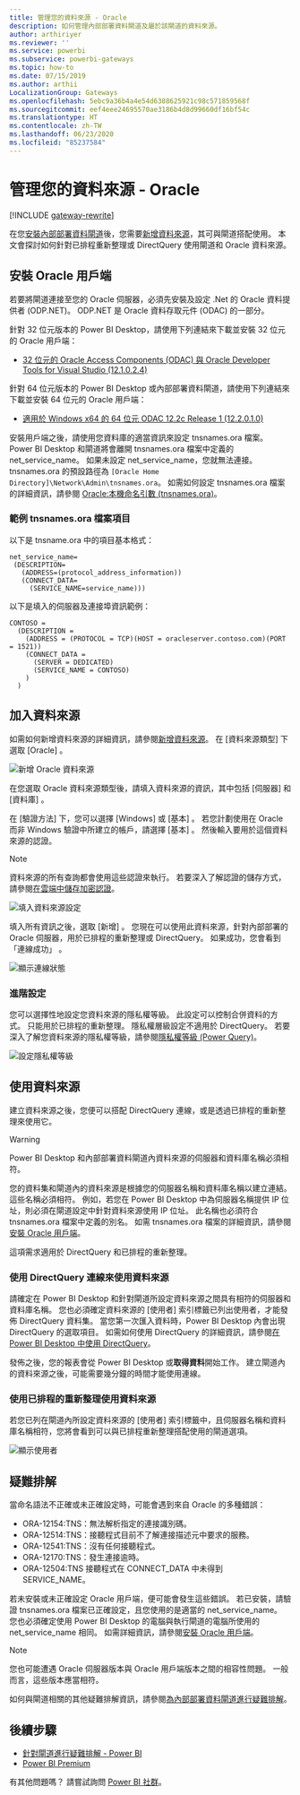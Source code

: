 ```yaml
---
title: 管理您的資料來源 - Oracle
description: 如何管理內部部署資料閘道及屬於該閘道的資料來源。
author: arthiriyer
ms.reviewer: ''
ms.service: powerbi
ms.subservice: powerbi-gateways
ms.topic: how-to
ms.date: 07/15/2019
ms.author: arthii
LocalizationGroup: Gateways
ms.openlocfilehash: 5ebc9a36b4a4e54d6388625921c98c571859568f
ms.sourcegitcommit: eef4eee24695570ae3186b4d8d99660df16bf54c
ms.translationtype: HT
ms.contentlocale: zh-TW
ms.lasthandoff: 06/23/2020
ms.locfileid: "85237584"
---
```

# <a name="manage-your-data-source---oracle"></a>管理您的資料來源 - Oracle

[!INCLUDE [gateway-rewrite](../includes/gateway-rewrite.md)]

在您[安裝內部部署資料閘道](/data-integration/gateway/service-gateway-install)後，您需要[新增資料來源](service-gateway-data-sources.md#add-a-data-source)，其可與閘道搭配使用。 本文會探討如何針對已排程重新整理或 DirectQuery 使用閘道和 Oracle 資料來源。

## <a name="install-the-oracle-client"></a>安裝 Oracle 用戶端

若要將閘道連接至您的 Oracle 伺服器，必須先安裝及設定 .Net 的 Oracle 資料提供者 (ODP.NET)。 ODP.NET 是 Oracle 資料存取元件 (ODAC) 的一部分。

針對 32 位元版本的 Power BI Desktop，請使用下列連結來下載並安裝 32 位元的 Oracle 用戶端：

* [32 位元的 Oracle Access Components (ODAC) 與 Oracle Developer Tools for Visual Studio (12.1.0.2.4)](https://www.oracle.com/technetwork/topics/dotnet/utilsoft-086879.html)

針對 64 位元版本的 Power BI Desktop 或內部部署資料閘道，請使用下列連結來下載並安裝 64 位元的 Oracle 用戶端：

* [適用於 Windows x64 的 64 位元 ODAC 12.2c Release 1 (12.2.0.1.0)](https://www.oracle.com/technetwork/database/windows/downloads/index-090165.html)

安裝用戶端之後，請使用您資料庫的適當資訊來設定 tnsnames.ora 檔案。 Power BI Desktop 和閘道將會離開 tnsnames.ora 檔案中定義的 net_service_name。 如果未設定 net_service_name，您就無法連接。 tnsnames.ora 的預設路徑為 `[Oracle Home Directory]\Network\Admin\tnsnames.ora`。 如需如何設定 tnsnames.ora 檔案的詳細資訊，請參閱 [Oracle:本機命名引數 (tnsnames.ora)](https://docs.oracle.com/cd/B28359_01/network.111/b28317/tnsnames.htm)。

### <a name="example-tnsnamesora-file-entry"></a>範例 tnsnames.ora 檔案項目

以下是 tnsname.ora 中的項目基本格式：

```
net_service_name=
 (DESCRIPTION=
   (ADDRESS=(protocol_address_information))
   (CONNECT_DATA=
     (SERVICE_NAME=service_name)))
```

以下是填入的伺服器及連接埠資訊範例：

```
CONTOSO =
  (DESCRIPTION =
    (ADDRESS = (PROTOCOL = TCP)(HOST = oracleserver.contoso.com)(PORT = 1521))
    (CONNECT_DATA =
      (SERVER = DEDICATED)
      (SERVICE_NAME = CONTOSO)
    )
  )
```

## <a name="add-a-data-source"></a>加入資料來源

如需如何新增資料來源的詳細資訊，請參閱[新增資料來源](service-gateway-data-sources.md#add-a-data-source)。 在 [資料來源類型]  下選取 [Oracle]  。

![新增 Oracle 資料來源](media/service-gateway-onprem-manage-oracle/data-source-oracle.png)

在您選取 Oracle 資料來源類型後，請填入資料來源的資訊，其中包括 [伺服器]  和 [資料庫]  。 

在 [驗證方法]  下，您可以選擇 [Windows]  或 [基本]  。 若您計劃使用在 Oracle 而非 Windows 驗證中所建立的帳戶，請選擇 [基本]  。 然後輸入要用於這個資料來源的認證。

> [!NOTE]
> 資料來源的所有查詢都會使用這些認證來執行。 若要深入了解認證的儲存方式，請參閱[在雲端中儲存加密認證](service-gateway-data-sources.md#store-encrypted-credentials-in-the-cloud)。

![填入資料來源設定](media/service-gateway-onprem-manage-oracle/data-source-oracle2.png)

填入所有資訊之後，選取 [新增]  。 您現在可以使用此資料來源，針對內部部署的 Oracle 伺服器，用於已排程的重新整理或 DirectQuery。 如果成功，您會看到「連線成功」  。

![顯示連線狀態](media/service-gateway-onprem-manage-oracle/datasourcesettings4.png)

### <a name="advanced-settings"></a>進階設定

您可以選擇性地設定您資料來源的隱私權等級。 此設定可以控制合併資料的方式。 只能用於已排程的重新整理。 隱私權層級設定不適用於 DirectQuery。 若要深入了解您資料來源的隱私權等級，請參閱[隱私權等級 (Power Query)](https://support.office.com/article/Privacy-levels-Power-Query-CC3EDE4D-359E-4B28-BC72-9BEE7900B540)。

![設定隱私權等級](media/service-gateway-onprem-manage-oracle/datasourcesettings9.png)

## <a name="use-the-data-source"></a>使用資料來源

建立資料來源之後，您便可以搭配 DirectQuery 連線，或是透過已排程的重新整理來使用它。

> [!WARNING]
> Power BI Desktop 和內部部署資料閘道內資料來源的伺服器和資料庫名稱必須相符。

您的資料集和閘道內的資料來源是根據您的伺服器名稱和資料庫名稱以建立連結。 這些名稱必須相符。 例如，若您在 Power BI Desktop 中為伺服器名稱提供 IP 位址，則必須在閘道設定中針對資料來源使用 IP 位址。 此名稱也必須符合 tnsnames.ora 檔案中定義的別名。 如需 tnsnames.ora 檔案的詳細資訊，請參閱[安裝 Oracle 用戶端](#install-the-oracle-client)。

這項需求適用於 DirectQuery 和已排程的重新整理。

### <a name="use-the-data-source-with-directquery-connections"></a>使用 DirectQuery 連線來使用資料來源

請確定在 Power BI Desktop 和針對閘道所設定資料來源之間具有相符的伺服器和資料庫名稱。 您也必須確定資料來源的 [使用者]  索引標籤已列出使用者，才能發佈 DirectQuery 資料集。 當您第一次匯入資料時，Power BI Desktop 內會出現 DirectQuery 的選取項目。 如需如何使用 DirectQuery 的詳細資訊，請參閱[在 Power BI Desktop 中使用 DirectQuery](desktop-use-directquery.md)。

發佈之後，您的報表會從 Power BI Desktop 或**取得資料**開始工作。 建立閘道內的資料來源之後，可能需要幾分鐘的時間才能使用連線。

### <a name="use-the-data-source-with-scheduled-refresh"></a>使用已排程的重新整理使用資料來源

若您已列在閘道內所設定資料來源的 [使用者]  索引標籤中，且伺服器名稱和資料庫名稱相符，您將會看到可以與已排程重新整理搭配使用的閘道選項。

![顯示使用者](media/service-gateway-onprem-manage-oracle/powerbi-gateway-enterprise-schedule-refresh.png)

## <a name="troubleshooting"></a>疑難排解

當命名語法不正確或未正確設定時，可能會遇到來自 Oracle 的多種錯誤：

* ORA-12154:TNS：無法解析指定的連接識別碼。
* ORA-12514:TNS：接聽程式目前不了解連接描述元中要求的服務。
* ORA-12541:TNS：沒有任何接聽程式。
* ORA-12170:TNS：發生連接逾時。
* ORA-12504:TNS 接聽程式在 CONNECT_DATA 中未得到 SERVICE_NAME。

若未安裝或未正確設定 Oracle 用戶端，便可能會發生這些錯誤。 若已安裝，請驗證 tnsnames.ora 檔案已正確設定，且您使用的是適當的 net_service_name。 您也必須確定使用 Power BI Desktop 的電腦與執行閘道的電腦所使用的 net_service_name 相同。 如需詳細資訊，請參閱[安裝 Oracle 用戶端](#install-the-oracle-client)。

> [!NOTE]
> 您也可能遭遇 Oracle 伺服器版本與 Oracle 用戶端版本之間的相容性問題。 一般而言，這些版本應當相符。

如何與閘道相關的其他疑難排解資訊，請參閱[為內部部署資料閘道進行疑難排解](/data-integration/gateway/service-gateway-tshoot)。

## <a name="next-steps"></a>後續步驟

* [針對閘道進行疑難排解 - Power BI](service-gateway-onprem-tshoot.md)
* [Power BI Premium](../admin/service-premium-what-is.md)

有其他問題嗎？ 請嘗試詢問 [Power BI 社群](https://community.powerbi.com/)。
